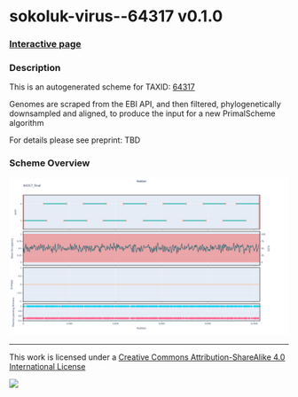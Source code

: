 # sokoluk-virus--64317 v0.1.0

### [Interactive page](https://chrisgkent.github.io/schemes/sokoluk-virus--64317-1000-v0.1.0)

### Description

This is an autogenerated scheme for TAXID: [64317](https://www.ncbi.nlm.nih.gov/Taxonomy/Browser/wwwtax.cgi?mode=Info&id=64317&lvl=3&lin=f&keep=1&srchmode=1&unlock)

Genomes are scraped from the EBI API, and then filtered, phylogenetically downsampled and aligned, to produce the input for a new PrimalScheme algorithm

For details please see preprint: TBD

### Scheme Overview

![Alt text](work/64317_final.png '64317_final.png')

------------------------------------------------------------------------

This work is licensed under a [Creative Commons Attribution-ShareAlike 4.0 International License](http://creativecommons.org/licenses/by-sa/4.0/) 

![](https://i.creativecommons.org/l/by-sa/4.0/88x31.png)